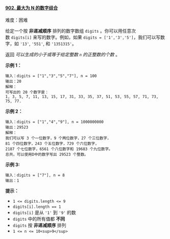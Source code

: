 ﻿#### [902\. 最大为 N 的数字组合](https://leetcode.cn/problems/numbers-at-most-n-given-digit-set/)

难度：困难

给定一个按 **非递减顺序** 排列的数字数组 `digits` 。你可以用任意次数 `digits[i]` 来写的数字。例如，如果 `digits = ['1','3','5']`，我们可以写数字，如 `'13'`, `'551'`, 和 `'1351315'`。

返回 _可以生成的小于或等于给定整数 `n` 的正整数的个数_ 。

**示例 1：**

```
输入：digits = ["1","3","5","7"], n = 100
输出：20
解释：
可写出的 20 个数字是：
1, 3, 5, 7, 11, 13, 15, 17, 31, 33, 35, 37, 51, 53, 55, 57, 71, 73, 75, 77.
```

**示例 2：**

```
输入：digits = ["1","4","9"], n = 1000000000
输出：29523
解释：
我们可以写 3 个一位数字，9 个两位数字，27 个三位数字，
81 个四位数字，243 个五位数字，729 个六位数字，
2187 个七位数字，6561 个八位数字和 19683 个九位数字。
总共，可以使用D中的数字写出 29523 个整数。
```

**示例 3:**

```
输入：digits = ["7"], n = 8
输出：1
```

**提示：**

-   `1 <= digits.length <= 9`
-   `digits[i].length == 1`
-   `digits[i]` 是从 `'1'` 到 `'9'` 的数
-   `digits` 中的所有值都 **不同** 
-   `digits` 按 **非递减顺序** 排列
-   `1 <= n <= 10<sup>9</sup>`
